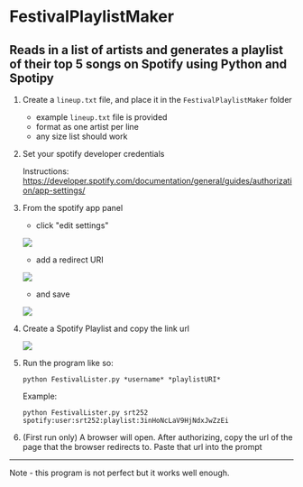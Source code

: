# FestivalPlaylistMaker
## Reads in a list of artists and generates a playlist of their top 5 songs on Spotify using Python and Spotipy

1. Create a `lineup.txt` file, and place it in the `FestivalPlaylistMaker` folder

    - example `lineup.txt` file is provided
    - format as one artist per line
    - any size list should work

2. Set your spotify developer credentials 
    
    Instructions: https://developer.spotify.com/documentation/general/guides/authorization/app-settings/

3. From the spotify app panel

    - click "edit settings"

    ![](https://i.imgur.com/EWaNUdH.png)

    - add a redirect URI

    ![](https://i.imgur.com/0zP92u7.png)

    - and save

    ![](https://i.imgur.com/LdZQFz4.png)

4. Create a Spotify Playlist and copy the link url

    ![](https://i.imgur.com/CanLOQy.png)

5. Run the program like so: 

    `python FestivalLister.py *username* *playlistURI*`

    Example:

    `python FestivalLister.py srt252 spotify:user:srt252:playlist:3inHoNcLaV9HjNdxJwZzEi`

6. (First run only) A browser will open. After authorizing, copy the url of the page that the browser redirects to. Paste that url into the prompt

------------------------

Note - this program is not perfect but it works well enough.
